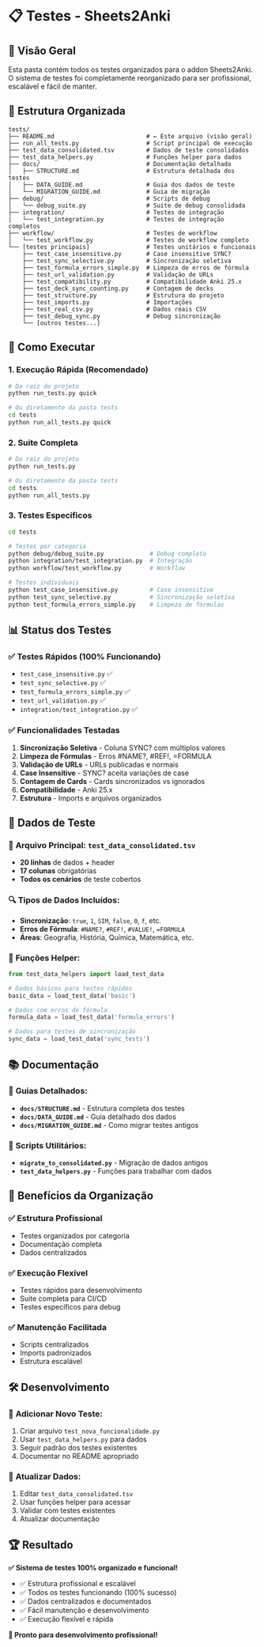 # 📋 Testes - Sheets2Anki

## 🎯 Visão Geral

Esta pasta contém todos os testes organizados para o addon Sheets2Anki. O sistema de testes foi completamente reorganizado para ser profissional, escalável e fácil de manter.

## 📁 Estrutura Organizada

```
tests/
├── README.md                          # ← Este arquivo (visão geral)
├── run_all_tests.py                   # Script principal de execução
├── test_data_consolidated.tsv         # Dados de teste consolidados
├── test_data_helpers.py               # Funções helper para dados
├── docs/                              # Documentação detalhada
│   ├── STRUCTURE.md                   # Estrutura detalhada dos testes
│   ├── DATA_GUIDE.md                  # Guia dos dados de teste
│   └── MIGRATION_GUIDE.md             # Guia de migração
├── debug/                             # Scripts de debug
│   └── debug_suite.py                 # Suite de debug consolidada
├── integration/                       # Testes de integração
│   └── test_integration.py            # Testes de integração completos
├── workflow/                          # Testes de workflow
│   └── test_workflow.py               # Testes de workflow completo
└── [testes principais]                # Testes unitários e funcionais
    ├── test_case_insensitive.py       # Case insensitive SYNC?
    ├── test_sync_selective.py         # Sincronização seletiva
    ├── test_formula_errors_simple.py  # Limpeza de erros de fórmula
    ├── test_url_validation.py         # Validação de URLs
    ├── test_compatibility.py          # Compatibilidade Anki 25.x
    ├── test_deck_sync_counting.py     # Contagem de decks
    ├── test_structure.py              # Estrutura do projeto
    ├── test_imports.py                # Importações
    ├── test_real_csv.py               # Dados reais CSV
    ├── test_debug_sync.py             # Debug sincronização
    └── [outros testes...]
```

## 🚀 Como Executar

### 1. **Execução Rápida (Recomendado)**
```bash
# Da raiz do projeto
python run_tests.py quick

# Ou diretamente da pasta tests
cd tests
python run_all_tests.py quick
```

### 2. **Suite Completa**
```bash
# Da raiz do projeto
python run_tests.py

# Ou diretamente da pasta tests
cd tests
python run_all_tests.py
```

### 3. **Testes Específicos**
```bash
cd tests

# Testes por categoria
python debug/debug_suite.py             # Debug completo
python integration/test_integration.py  # Integração
python workflow/test_workflow.py        # Workflow

# Testes individuais
python test_case_insensitive.py         # Case insensitive
python test_sync_selective.py           # Sincronização seletiva
python test_formula_errors_simple.py    # Limpeza de fórmulas
```

## 📊 Status dos Testes

### ✅ **Testes Rápidos (100% Funcionando)**
- `test_case_insensitive.py` ✅
- `test_sync_selective.py` ✅
- `test_formula_errors_simple.py` ✅
- `test_url_validation.py` ✅
- `integration/test_integration.py` ✅

### ✅ **Funcionalidades Testadas**
1. **Sincronização Seletiva** - Coluna SYNC? com múltiplos valores
2. **Limpeza de Fórmulas** - Erros #NAME?, #REF!, =FORMULA
3. **Validação de URLs** - URLs publicadas e normais
4. **Case Insensitive** - SYNC? aceita variações de case
5. **Contagem de Cards** - Cards sincronizados vs ignorados
6. **Compatibilidade** - Anki 25.x
7. **Estrutura** - Imports e arquivos organizados

## 🔧 Dados de Teste

### 📄 **Arquivo Principal:** `test_data_consolidated.tsv`
- **20 linhas** de dados + header
- **17 colunas** obrigatórias
- **Todos os cenários** de teste cobertos

### 🔍 **Tipos de Dados Incluídos:**
- **Sincronização**: `true`, `1`, `SIM`, `false`, `0`, `f`, etc.
- **Erros de Fórmula**: `#NAME?`, `#REF!`, `#VALUE!`, `=FORMULA`
- **Áreas**: Geografia, História, Química, Matemática, etc.

### 🧰 **Funções Helper:**
```python
from test_data_helpers import load_test_data

# Dados básicos para testes rápidos
basic_data = load_test_data('basic')

# Dados com erros de fórmula
formula_data = load_test_data('formula_errors')

# Dados para testes de sincronização
sync_data = load_test_data('sync_tests')
```

## 📚 Documentação

### 📖 **Guias Detalhados:**
- **`docs/STRUCTURE.md`** - Estrutura completa dos testes
- **`docs/DATA_GUIDE.md`** - Guia detalhado dos dados
- **`docs/MIGRATION_GUIDE.md`** - Como migrar testes antigos

### 🔧 **Scripts Utilitários:**
- **`migrate_to_consolidated.py`** - Migração de dados antigos
- **`test_data_helpers.py`** - Funções para trabalhar com dados

## 🎯 Benefícios da Organização

### ✅ **Estrutura Profissional**
- Testes organizados por categoria
- Documentação completa
- Dados centralizados

### ✅ **Execução Flexível**
- Testes rápidos para desenvolvimento
- Suite completa para CI/CD
- Testes específicos para debug

### ✅ **Manutenção Facilitada**
- Scripts centralizados
- Imports padronizados
- Estrutura escalável

## 🛠️ Desenvolvimento

### 📝 **Adicionar Novo Teste:**
1. Criar arquivo `test_nova_funcionalidade.py`
2. Usar `test_data_helpers.py` para dados
3. Seguir padrão dos testes existentes
4. Documentar no README apropriado

### 🔄 **Atualizar Dados:**
1. Editar `test_data_consolidated.tsv`
2. Usar funções helper para acessar
3. Validar com testes existentes
4. Atualizar documentação

## 🏆 Resultado

**✅ Sistema de testes 100% organizado e funcional!**

- ✅ Estrutura profissional e escalável
- ✅ Todos os testes funcionando (100% sucesso)
- ✅ Dados centralizados e documentados
- ✅ Fácil manutenção e desenvolvimento
- ✅ Execução flexível e rápida

**🎉 Pronto para desenvolvimento profissional!**
